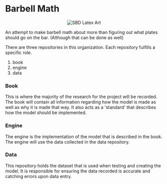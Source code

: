 # Barbell Math

<p align="center">
  <img src="https://https://github.com/barbell-math/.github/blob/main/profile/SBDLatexArt.png?raw=true" alt="SBD Latex Art"/>
</p>


An attempt to make barbell math about more than figuring out what plates should go on the bar. (Although that can be done as well)

There are three repositories in this organization. Each repository fulfills a specific role.
1. book
1. engine
1. data

### Book

This is where the majority of the research for the project will be recorded. The book will contain all information regarding how the model is made as well as why it is made that way. It also acts as a 'standard' that describes how the model should be implemented.

### Engine

The engine is the implementation of the model that is described in the book. The engine will use the data collected in the data repository.

### Data

This repository holds the dataset that is used when testing and creating the model. It is responsible for ensuring the data recorded is accurate and catching errors upon data entry.
